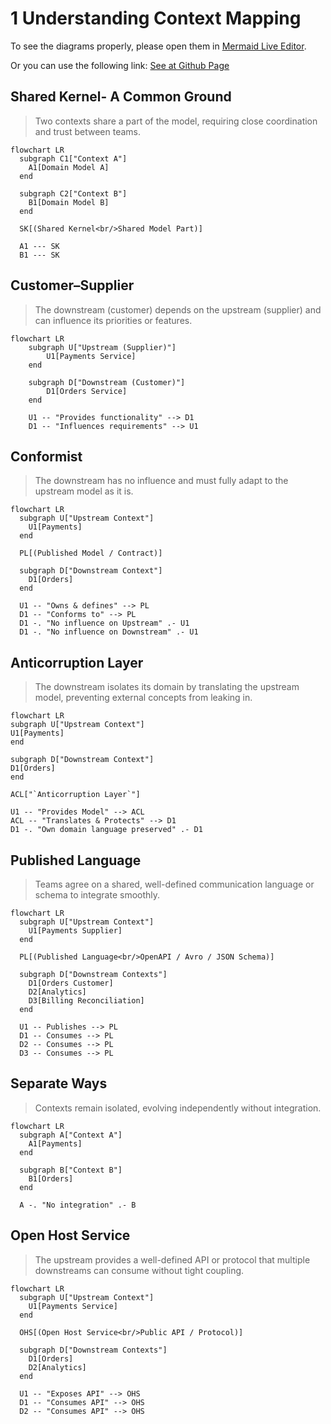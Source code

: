 # 1 Understanding Context Mapping

To see the diagrams properly, please open them in [Mermaid Live Editor](https://mermaid-js.github.io/mermaid-live-editor).

Or you can use the following link: [See at Github Page](https://github.com/o-s-expert/ddd-workshop/blob/main/guides/docs/01_context_mapping.md)

## Shared Kernel- A Common Ground

> Two contexts share a part of the model, requiring close coordination and trust between teams.

```mermaid
flowchart LR
  subgraph C1["Context A"]
    A1[Domain Model A]
  end

  subgraph C2["Context B"]
    B1[Domain Model B]
  end

  SK[(Shared Kernel<br/>Shared Model Part)]

  A1 --- SK
  B1 --- SK
```

## Customer–Supplier

> The downstream (customer) depends on the upstream (supplier) and can influence its priorities or features.

```mermaid
flowchart LR
    subgraph U["Upstream (Supplier)"]
        U1[Payments Service]
    end

    subgraph D["Downstream (Customer)"]
        D1[Orders Service]
    end

    U1 -- "Provides functionality" --> D1
    D1 -- "Influences requirements" --> U1
```

## Conformist

> The downstream has no influence and must fully adapt to the upstream model as it is.


```mermaid
flowchart LR
  subgraph U["Upstream Context"]
    U1[Payments]
  end

  PL[(Published Model / Contract)]

  subgraph D["Downstream Context"]
    D1[Orders]
  end

  U1 -- "Owns & defines" --> PL
  D1 -- "Conforms to" --> PL
  D1 -. "No influence on Upstream" .- U1
  D1 -. "No influence on Downstream" .- U1
```

## Anticorruption Layer

> The downstream isolates its domain by translating the upstream model, preventing external concepts from leaking in.


```mermaid
flowchart LR
subgraph U["Upstream Context"]
U1[Payments]
end

subgraph D["Downstream Context"]
D1[Orders]
end

ACL["`Anticorruption Layer`"]

U1 -- "Provides Model" --> ACL
ACL -- "Translates & Protects" --> D1
D1 -. "Own domain language preserved" .- D1
```

## Published Language

> Teams agree on a shared, well-defined communication language or schema to integrate smoothly.
 
```mermaid
flowchart LR
  subgraph U["Upstream Context"]
    U1[Payments Supplier]
  end

  PL[(Published Language<br/>OpenAPI / Avro / JSON Schema)]

  subgraph D["Downstream Contexts"]
    D1[Orders Customer]
    D2[Analytics]
    D3[Billing Reconciliation]
  end

  U1 -- Publishes --> PL
  D1 -- Consumes --> PL
  D2 -- Consumes --> PL
  D3 -- Consumes --> PL
```

## Separate Ways

> Contexts remain isolated, evolving independently without integration.

```mermaid
flowchart LR
  subgraph A["Context A"]
    A1[Payments]
  end

  subgraph B["Context B"]
    B1[Orders]
  end

  A -. "No integration" .- B
```

## Open Host Service

> The upstream provides a well-defined API or protocol that multiple downstreams can consume without tight coupling.

```mermaid
flowchart LR
  subgraph U["Upstream Context"]
    U1[Payments Service]
  end

  OHS[(Open Host Service<br/>Public API / Protocol)]

  subgraph D["Downstream Contexts"]
    D1[Orders]
    D2[Analytics]
  end

  U1 -- "Exposes API" --> OHS
  D1 -- "Consumes API" --> OHS
  D2 -- "Consumes API" --> OHS
```